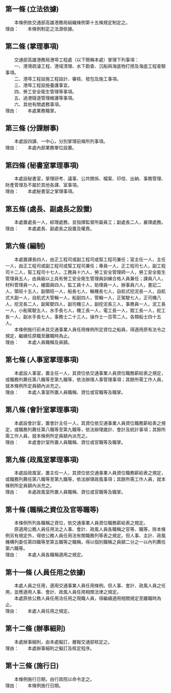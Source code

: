 第一條 (立法依據)
-----------------
　　本條例依交通部高雄港務局組織條例第十五條規定制定之。  
理由：　　本條例制定之法源依據。

第二條 (掌理事項)
-----------------
　　交通部高雄港務局港埠工程處（以下簡稱本處）掌理下列事項：  
　　一、港灣疏濬工程、港域清理、水下勘查、沉船與海底物打撈及海底工程查驗事項。  
　　二、港埠工程設施工程設計、審核、發包及施工事項。  
　　三、港埠工程設施養護事宜。  
　　四、勞工安全衛生管理等事項。  
　　五、過港隧道管理維護等事項。  
　　六、其他有關處務事項。  
理由：　　本處業務職掌。

第三條 (分課辦事)
-----------------
　　本處設四課、一中心，分別掌理前條所列事項。  
理由：　　本處內部業務單位設置。

第四條 (秘書室掌理事項)
-----------------------
　　本處設秘書室，掌理研考、議事、公共關係、檔案、印信、出納、事務管理、財產管理及不屬於其他各課、室事項。  
理由：　　本處秘書室之掌理事項。

第五條 (處長、副處長之設置)
---------------------------
　　本處置處長一人，綜理處務，並指揮監督所屬員工；副處長二人，襄理處務。  
理由：　　本處處長、副處長之設置及權責。

第六條 (編制)
-------------
　　本處置課長四人，由正工程司或副工程司或幫工程司兼任；室主任一人，主任一人，由正工程司或副工程司或幫工程司兼任；專員一人，正工程司七人，副工程司十二人，幫工程司十七人，工務員十六人，勞工安全管理師一人，勞工安全衛生管理員五人，由員級以上具有勞工安全衛生管理員訓練合格人員兼任；課員八人，材料管理員一人，繪圖員四人，監工員十人，助理員一人，辦事員六人，書記二人，領班十五人，副領班一人，船長七人，輪機長七人，自航式挖泥長一人，自航式大副一人，自航式大管輪一人，船副四人，管輪一人，正駕駛七人，正司機八人，挖泥長二人，副駕駛四人，副司機三人，副挖泥長三人，事務員一人，泥工長一人，小船駕駛五人，水手長七人，機工長一人，電工長一人，鉗工長一人，舵工長一人，副水手長七人，事務士二十三人，操作士一百零二人，各類船士四十五人。  
　　本條例施行前未具交通事業人員任用條例所定資位之船員，得適用原有法令之規定，繼續任原職至離職時為止。  
理由：　　本處人員職稱及員額。

第七條 (人事室掌理事項)
-----------------------
　　本處設人事室，置主任一人，其資位依交通事業人員資位職務薪給表之規定，或職務列薦任第八職等至第九職等，依法辦理人事管理事項；其餘所需工作人員，就本條例所定員額內派充之。  
理由：　　本處人事室所置人員職稱、資位或官職等及職掌。

第八條 (會計室掌理事項)
-----------------------
　　本處設會計室，置會計主任一人，其資位依交通事業人員資位職務薪給表之規定，或職務列薦任第八職等至第九職等，依法辦理歲計、會計及統計事項；其餘所需工作人員，就本條例所定員額內派充之。  
理由：　　本處會計室所置人員職稱、資位或官職等及職掌。

第九條 (政風室掌理事項)
-----------------------
　　本處設政風室，置主任一人，其資位依交通事業人員資位職務薪給表之規定，或職務列薦任第八職等至第九職等，依法辦理政風事項；其餘所需工作人員，就本條例所定員額內派充之。  
理由：　　本處政風室所置人員職稱、資位或官職等及職掌。

第十條 (職稱之資位及官等職等)
-----------------------------
　　本條例所列各職稱之資位，依交通事業人員資位職務薪給表之規定。  
　　原適用公務人員任用法之人事、會計、政風人員各職稱之官等、職等，除本條例另有規定外，得依公務人員任用法有關職務列等表之規定。但人事、主計、政風機構列委任第四職等至第五職等之職稱，得以個別職稱之員額二分之一以內列薦任第六職等。  
理由：　　本處人員各職稱適用之規定。

第十一條 (人員任用之依據)
-------------------------
　　本處人員之任用，適用交通事業人員任用條例。但人事、會計、政風人員之任用，並應適用人事、會計、政風人員任用相關法律之規定。  
　　本處原依公務人員任用法任用之現職人員，得繼續適用相關規定至離職時為止。  
理由：　　本處人員任用之規定。

第十二條 (辦事細則)
-------------------
　　本處辦事細則，由本處擬訂，層報交通部核定之。  
理由：　　本處辦事細則之擬訂及核定程序。

第十三條 (施行日)
-----------------
　　本條例施行日期，由行政院以命令定之。  
理由：　　本條例施行日期。